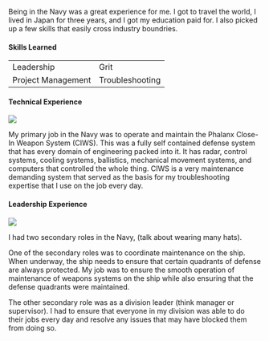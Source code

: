 Being in the Navy was a great experience for me. I got to travel the world, I lived in Japan for three years, and I got my education paid for. I also picked up a few skills that easily cross industry boundries.

#### Skills Learned

|   |  |
|---|---|
|Leadership| Grit|
| Project Management | Troubleshooting |

#### Technical Experience

![](/img/experience/navy/ciws.jpg)

My primary job in the Navy was to operate and maintain the Phalanx Close-In Weapon System (CIWS). This was a fully self contained defense system that has every domain of engineering packed into it. It has radar, control systems, cooling systems, ballistics, mechanical movement systems, and computers that controlled the whole thing. CIWS is a very maintenance demanding system that served as the basis for my troubleshooting expertise that I use on the job every day.

#### Leadership Experience

![](/img/experience/navy/ddg_63.avif)

I had two secondary roles in the Navy, (talk about wearing many hats).

One of the secondary roles was to coordinate maintenance on the ship. When underway, the ship needs to ensure that certain quadrants of defense are always protected. My job was to ensure the smooth operation of maintenance of weapons systems on the ship while also ensuring that the defense quadrants were maintained.

The other secondary role was as a division leader (think manager or supervisor). I had to ensure that everyone in my division was able to do their jobs every day and resolve any issues that may have blocked them from doing so.
